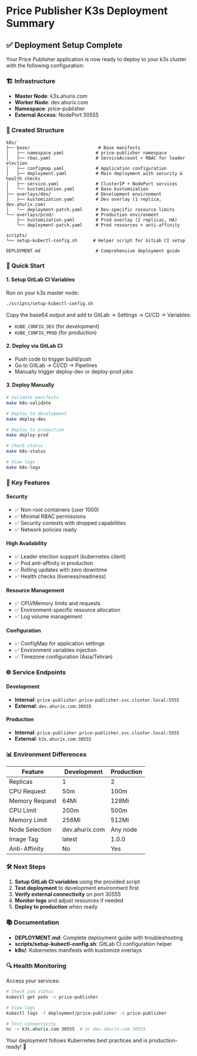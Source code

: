 # Price Publisher K3s Deployment Summary

## ✅ Deployment Setup Complete

Your Price Publisher application is now ready to deploy to your k3s cluster with the following configuration:

### 🏗️ Infrastructure
- **Master Node**: k3s.ahurix.com
- **Worker Node**: dev.ahurix.com  
- **Namespace**: price-publisher
- **External Access**: NodePort 30555

### 📁 Created Structure
```
k8s/
├── base/                          # Base manifests
│   ├── namespace.yaml            # price-publisher namespace
│   ├── rbac.yaml                 # ServiceAccount + RBAC for leader election
│   ├── configmap.yaml            # Application configuration
│   ├── deployment.yaml           # Main deployment with security & health checks
│   ├── service.yaml              # ClusterIP + NodePort services
│   └── kustomization.yaml        # Base kustomization
├── overlays/dev/                 # Development environment
│   ├── kustomization.yaml        # Dev overlay (1 replica, dev.ahurix.com)
│   └── deployment-patch.yaml     # Dev-specific resource limits
└── overlays/prod/                # Production environment
    ├── kustomization.yaml        # Prod overlay (2 replicas, HA)
    └── deployment-patch.yaml     # Prod resources + anti-affinity

scripts/
└── setup-kubectl-config.sh      # Helper script for GitLab CI setup

DEPLOYMENT.md                     # Comprehensive deployment guide
```

### 🚀 Quick Start

#### 1. Setup GitLab CI Variables
Run on your k3s master node:
```bash
./scripts/setup-kubectl-config.sh
```
Copy the base64 output and add to GitLab → Settings → CI/CD → Variables:
- `KUBE_CONFIG_DEV` (for development)
- `KUBE_CONFIG_PROD` (for production)

#### 2. Deploy via GitLab CI
- Push code to trigger build/push
- Go to GitLab → CI/CD → Pipelines
- Manually trigger deploy-dev or deploy-prod jobs

#### 3. Deploy Manually
```bash
# Validate manifests
make k8s-validate

# Deploy to development
make deploy-dev

# Deploy to production
make deploy-prod

# Check status
make k8s-status

# View logs
make k8s-logs
```

### 🔧 Key Features

#### Security
- ✅ Non-root containers (user 1000)
- ✅ Minimal RBAC permissions
- ✅ Security contexts with dropped capabilities
- ✅ Network policies ready

#### High Availability
- ✅ Leader election support (kubernetes client)
- ✅ Pod anti-affinity in production
- ✅ Rolling updates with zero downtime
- ✅ Health checks (liveness/readiness)

#### Resource Management
- ✅ CPU/Memory limits and requests
- ✅ Environment-specific resource allocation
- ✅ Log volume management

#### Configuration
- ✅ ConfigMap for application settings
- ✅ Environment variables injection
- ✅ Timezone configuration (Asia/Tehran)

### 🌐 Service Endpoints

#### Development
- **Internal**: `price-publisher.price-publisher.svc.cluster.local:5555`
- **External**: `dev.ahurix.com:30555`

#### Production  
- **Internal**: `price-publisher.price-publisher.svc.cluster.local:5555`
- **External**: `k3s.ahurix.com:30555`

### 📊 Environment Differences

| Feature | Development | Production |
|---------|-------------|------------|
| Replicas | 1 | 2 |
| CPU Request | 50m | 100m |
| Memory Request | 64Mi | 128Mi |
| CPU Limit | 200m | 500m |
| Memory Limit | 256Mi | 512Mi |
| Node Selection | dev.ahurix.com | Any node |
| Image Tag | latest | 1.0.0 |
| Anti-Affinity | No | Yes |

### 🛠️ Next Steps

1. **Setup GitLab CI variables** using the provided script
2. **Test deployment** to development environment first
3. **Verify external connectivity** on port 30555
4. **Monitor logs** and adjust resources if needed
5. **Deploy to production** when ready

### 📚 Documentation

- **DEPLOYMENT.md**: Complete deployment guide with troubleshooting
- **scripts/setup-kubectl-config.sh**: GitLab CI configuration helper
- **k8s/**: Kubernetes manifests with kustomize overlays

### 🔍 Health Monitoring

Access your services:
```bash
# Check pod status
kubectl get pods -n price-publisher

# View logs
kubectl logs -f deployment/price-publisher -n price-publisher

# Test connectivity
nc -v k3s.ahurix.com 30555  # or dev.ahurix.com 30555
```

Your deployment follows Kubernetes best practices and is production-ready! 🎉
